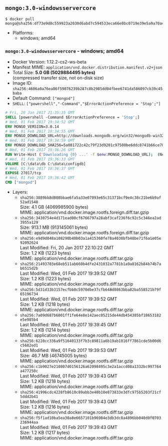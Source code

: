 ## `mongo:3.0-windowsservercore`

```console
$ docker pull mongo@sha256:df73e9d0c559923a2030d6abd7c594533eca66e0bc0719e39e5a9a70a4a51725
```

-	Platforms:
	-	windows; amd64

### `mongo:3.0-windowsservercore` - windows; amd64

-	Docker Version: 1.12.2-cs2-ws-beta
-	Manifest MIME: `application/vnd.docker.distribution.manifest.v2+json`
-	Total Size: **5.0 GB (5029884495 bytes)**  
	(compressed transfer size, not on-disk size)
-	Image ID: `sha256:4606a0a76ea86f59076239b287c8b2985dd04fbee6741da586097cb39c45baba`
-	Default Command: `["mongod"]`
-	`SHELL`: `["powershell","-Command","$ErrorActionPreference = 'Stop';"]`

```dockerfile
# Fri, 20 Jan 2017 21:35:35 GMT
SHELL [powershell -Command $ErrorActionPreference = 'Stop';]
# Wed, 01 Feb 2017 19:34:52 GMT
ENV MONGO_VERSION=3.0.14
# Wed, 01 Feb 2017 19:34:55 GMT
ENV MONGO_DOWNLOAD_URL=http://downloads.mongodb.org/win32/mongodb-win32-x86_64-2008plus-ssl-3.0.14-signed.msi
# Wed, 01 Feb 2017 19:34:59 GMT
ENV MONGO_DOWNLOAD_SHA256=5a081722c42c79f23d9201c97500be6ddc8741b66ce707d88dad058bf84165f1
# Wed, 01 Feb 2017 19:36:26 GMT
RUN Write-Host ('Downloading {0} ...' -f $env:MONGO_DOWNLOAD_URL); 	(New-Object System.Net.WebClient).DownloadFile($env:MONGO_DOWNLOAD_URL, 'mongo.msi'); 		Write-Host ('Verifying sha256 ({0}) ...' -f $env:MONGO_DOWNLOAD_SHA256); 	if ((Get-FileHash mongo.msi -Algorithm sha256).Hash -ne $env:MONGO_DOWNLOAD_SHA256) { 		Write-Host 'FAILED!'; 		exit 1; 	}; 		Write-Host 'Installing ...'; 	Start-Process msiexec -Wait 		-ArgumentList @( 			'/i', 			'mongo.msi', 			'/quiet', 			'/qn', 			'INSTALLLOCATION=C:\mongodb', 			'ADDLOCAL=all' 		); 	$env:PATH = 'C:\mongodb\bin;' + $env:PATH; 	[Environment]::SetEnvironmentVariable('PATH', $env:PATH, [EnvironmentVariableTarget]::Machine); 		Write-Host 'Verifying install ...'; 	Write-Host '  mongo --version'; mongo --version; 	Write-Host '  mongod --version'; mongod --version; 		Write-Host 'Removing ...'; 	Remove-Item C:\mongodb\bin\*.pdb -Force; 	Remove-Item C:\windows\installer\*.msi -Force; 	Remove-Item mongo.msi -Force; 		Write-Host 'Complete.';
# Wed, 01 Feb 2017 19:36:33 GMT
VOLUME [C:\data\db C:\data\configdb]
# Wed, 01 Feb 2017 19:36:37 GMT
EXPOSE 27017/tcp
# Wed, 01 Feb 2017 19:36:42 GMT
CMD ["mongod"]
```

-	Layers:
	-	`sha256:3889bb8d808bbae6fa5a33e07093e65c31371bcf9e4c38c21be6b9af52ad1548`  
		Size: 4.1 GB (4069985900 bytes)  
		MIME: application/vnd.docker.image.rootfs.foreign.diff.tar.gzip
	-	`sha256:3430754e4d171ead00cf6766797a28abf3caf236f6c92c5c346ea2ad3955a129`  
		Size: 913.1 MB (913145061 bytes)  
		MIME: application/vnd.docker.image.rootfs.foreign.diff.tar.gzip
	-	`sha256:e9d9d048a108290b40b03a1a415360fe78a4038bfb48be71f6a1e05e92092624`  
		Last Modified: Fri, 20 Jan 2017 22:10:22 GMT  
		Size: 1.2 KB (1223 bytes)  
		MIME: application/vnd.docker.image.rootfs.diff.tar.gzip
	-	`sha256:21493703e68eb511ab660b4dfe2431032a7781b1a9a8162b84b74b7ab6515d2b`  
		Last Modified: Wed, 01 Feb 2017 19:39:52 GMT  
		Size: 1.2 KB (1223 bytes)  
		MIME: application/vnd.docker.image.rootfs.diff.tar.gzip
	-	`sha256:5d31d33b3157ecfbb8c5970dbe37cfb648d0863bba82ba558521b79f65196734`  
		Last Modified: Wed, 01 Feb 2017 19:39:52 GMT  
		Size: 1.2 KB (1218 bytes)  
		MIME: application/vnd.docker.image.rootfs.diff.tar.gzip
	-	`sha256:7a09d687b6001ff1fe64e8e142aec05215de44db454385bf18653182e5e985b4`  
		Last Modified: Wed, 01 Feb 2017 19:39:45 GMT  
		Size: 1.2 KB (1214 bytes)  
		MIME: application/vnd.docker.image.rootfs.diff.tar.gzip
	-	`sha256:6220cc336a9f51640133f7b3c89811a6b19ab1016ff7861cde5b00d6c5682ed1`  
		Last Modified: Wed, 01 Feb 2017 19:39:53 GMT  
		Size: 46.7 MB (46745005 bytes)  
		MIME: application/vnd.docker.image.rootfs.diff.tar.gzip
	-	`sha256:c1b9027e210807d0156126a62098495c3e2a1accd08a1332bc997764a477250c`  
		Last Modified: Wed, 01 Feb 2017 19:39:43 GMT  
		Size: 1.2 KB (1218 bytes)  
		MIME: application/vnd.docker.image.rootfs.diff.tar.gzip
	-	`sha256:41996cdc4228fb8610c89abb3e40b10e873833e3dfc975b5203f21cf5ddd2b41`  
		Last Modified: Wed, 01 Feb 2017 19:39:43 GMT  
		Size: 1.2 KB (1216 bytes)  
		MIME: application/vnd.docker.image.rootfs.diff.tar.gzip
	-	`sha256:f5f1ad10ba5ea30a8e6657101b96984e3db3dc8a4896bb040d0f0703236944aa`  
		Last Modified: Wed, 01 Feb 2017 19:39:43 GMT  
		Size: 1.2 KB (1217 bytes)  
		MIME: application/vnd.docker.image.rootfs.diff.tar.gzip
